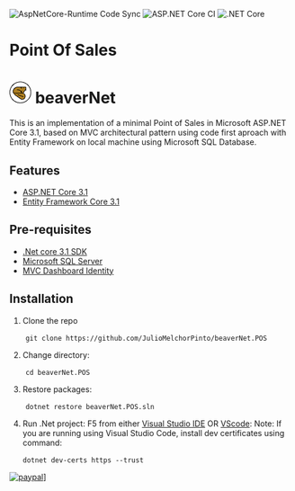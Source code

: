 ![AspNetCore-Runtime Code Sync](https://github.com/dotnet/aspnetcore/workflows/AspNetCore-Runtime%20Code%20Sync/badge.svg)
![ASP.NET Core CI](https://github.com/JulioMelchorPinto/beaverNet.POS/workflows/ASP.NET%20Core%20CI/badge.svg)
![.NET Core](https://github.com/JulioMelchorPinto/beaverNet.POS/workflows/.NET%20Core/badge.svg)

# Point Of Sales
#  ![beavernet](beaverNet.POS.WebApp/wwwroot/img/beaverNetLogo39px.png) beaverNet

This is an implementation of a minimal Point of Sales in Microsoft ASP.NET Core 3.1,
based on MVC architectural pattern using code first aproach with Entity Framework on
local machine using Microsoft SQL Database.

## Features

- [ASP.NET Core 3.1](http://www.dot.net/)
- [Entity Framework Core 3.1](https://docs.efproject.net/en/latest/)

## Pre-requisites

- [.Net core 3.1 SDK](https://www.microsoft.com/net/core#windows)
- [Microsoft SQL Server](https://www.microsoft.com/en-us/sql-server/sql-server-2017)
- [MVC Dashboard Identity](https://marketplace.visualstudio.com/items?itemName=CodeTuner.MvcDashboards)

## Installation

1. Clone the repo
```
    git clone https://github.com/JulioMelchorPinto/beaverNet.POS
```
2. Change directory:
```
    cd beaverNet.POS
```
3. Restore packages:
```
    dotnet restore beaverNet.POS.sln
```
4. Run .Net project:
    F5 from either [Visual Studio IDE](https://www.visualstudio.com/) OR [VScode](https://code.visualstudio.com/):
    Note: If you are running using Visual Studio Code, install dev certificates using command:
    ```
    dotnet dev-certs https --trust
    ```

[![paypal](https://www.paypalobjects.com/en_US/i/btn/btn_donateCC_LG.gif)](https://paypal.me/beaverNet)]
